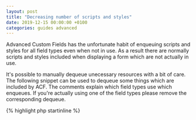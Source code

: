 ```yaml
---
layout: post
title: "Decreasing number of scripts and styles"
date: 2019-12-15 00:00:00 +0100
categories: guides advanced
---
```


Advanced Custom Fields has the unfortunate habit of enqueuing scripts and styles for all field types even when not in use. As a result there are normally scripts and styles included when displaying a form which are not actually in use.

It's possible to manually dequeue unecessary resources with a bit of care. The following snippet can be used to dequeue some things which are included by ACF. The comments explain which field types use which enqueues. If you're actually using one of the field types please remove the corresponding dequeue.

{% highlight php startinline %}
<?php

function form_remove_enqueues() {
  // Stylized select (including user and post fields)
  wp_dequeue_script( 'select2' );
  wp_dequeue_style( 'select2' );

  // Date picker
  wp_dequeue_script( 'jquery-ui-datepicker' );
  wp_dequeue_style( 'acf-datepicker' );

  // Date and time picker
  wp_dequeue_script( 'acf-timepicker' );
  wp_dequeue_style( 'acf-timepicker' );

  // Color picker
  wp_dequeue_script( 'wp-color-picker' );
  wp_dequeue_style( 'wp-color-picker' );
}
add_action( 'af/form/before_title/key=FORM_KEY', 'form_remove_enqueues' );

{% endhighlight %}

In the future Advanced Forms will be able to automatically dequeue unused resources. Until then it's recommended to use this snippet and manually determine which enqueues are unnecessary.